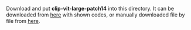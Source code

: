 Download and put **clip-vit-large-patch14** into this directory. It can be downloaded from [here](https://huggingface.co/openai/clip-vit-large-patch14) with shown codes, or manually downloaded file by file from [here](https://huggingface.co/openai/clip-vit-large-patch14/tree/main).
